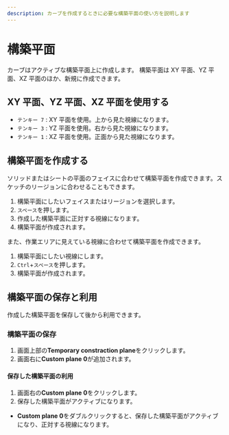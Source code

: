 ```yaml
---
description: カーブを作成するときに必要な構築平面の使い方を説明します
---
```

# 構築平面

カーブはアクティブな構築平面上に作成します。
構築平面は XY 平面、YZ 平面、XZ 平面のほか、新規に作成できます。

## XY 平面、YZ 平面、XZ 平面を使用する

- `テンキー 7` : XY 平面を使用。上から見た視線になります。
- `テンキー 3` : YZ 平面を使用。右から見た視線になります。
- `テンキー 1` : XZ 平面を使用。正面から見た視線になります。

## 構築平面を作成する

ソリッドまたはシートの平面のフェイスに合わせて構築平面を作成できます。スケッチのリージョンに合わせることもできます。

1. 構築平面にしたいフェイスまたはリージョンを選択します。
2. `スペース`を押します。
3. 作成した構築平面に正対する視線になります。
4. 構築平面が作成されます。

また、作業エリアに見えている視線に合わせて構築平面を作成できます。

1. 構築平面にしたい視線にします。
2. `Ctrl`+`スペース`を押します。
3. 構築平面が作成されます。

## 構築平面の保存と利用

作成した構築平面を保存して後から利用できます。

### 構築平面の保存

1. 画面上部の**Temporary constraction plane**をクリックします。
2. 画面右に**Custom plane 0**が追加されます。

#### 保存した構築平面の利用

1. 画面右の**Custom plane 0**をクリックします。
2. 保存した構築平面がアクティブになります。

- **Custom plane 0**をダブルクリックすると、保存した構築平面がアクティブになり、正対する視線になります。

